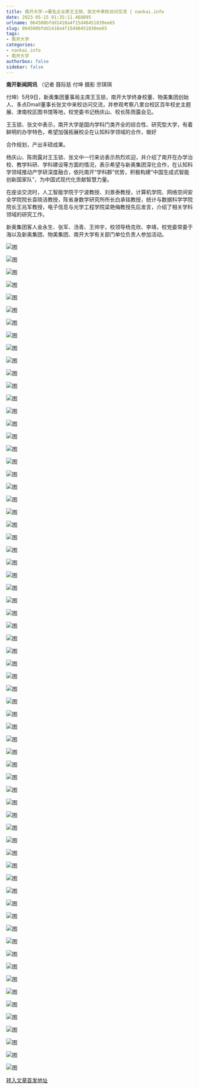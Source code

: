 ```yaml
---
title: 南开大学->著名企业家王玉锁、张文中来校访问交流 | nankai.info
date: 2023-05-15 01:35:11.468895
urlname: 064500bfdd1410a4f15d48451830ee65
slug: 064500bfdd1410a4f15d48451830ee65
tags: 
- 南开大学
categories:
- nankai.info
- 南开大学
authorbox: false
sidebar: false
---
```

**南开新闻网讯** （记者 聂际慈 付坤 摄影 宗琪琪

付坤）5月9日，新奥集团董事局主席王玉锁，南开大学终身校董、物美集团创始人、多点Dmall董事长张文中来校访问交流，并参观考察八里台校区百年校史主题展、津南校区图书馆等地，校党委书记杨庆山、校长陈雨露会见。

王玉锁、张文中表示，南开大学是国内学科门类齐全的综合性、研究型大学，有着鲜明的办学特色，希望加强拓展校企在认知科学领域的合作，做好
<!--more-->
合作规划，产出丰硕成果。

杨庆山、陈雨露对王玉锁、张文中一行来访表示热烈欢迎，并介绍了南开在办学治校、教学科研、学科建设等方面的情况，表示希望与新奥集团深化合作，在认知科学领域推动产学研深度融合，依托南开“学科群”优势，积极构建“中国生成式智能创新国家队”，为中国式现代化贡献智慧力量。

在座谈交流时，人工智能学院于宁波教授、刘景泰教授，计算机学院、网络空间安全学院院长袁晓洁教授，陈省身数学研究所所长白承铭教授，统计与数据科学学院院长王兆军教授，电子信息与光学工程学院梁艳梅教授先后发言，介绍了相关学科领域的研究工作。

新奥集团客人金永生、张军、汤青、王帅宇，校领导杨克欣、李靖，校党委常委于海以及新奥集团、物美集团、南开大学有关部门单位负责人参加活动。

![图](https://news.nankai.edu.cn/ywsd/system/2023/05/10/g)

![图](https://news.nankai.edu.cn/ywsd/system/2023/05/10/n)

![图](https://news.nankai.edu.cn/ywsd/system/2023/05/10/p)

![图](https://news.nankai.edu.cn/ywsd/system/2023/05/10/)

![图](https://news.nankai.edu.cn/ywsd/system/2023/05/10/5)

![图](https://news.nankai.edu.cn/ywsd/system/2023/05/10/f)

![图](https://news.nankai.edu.cn/ywsd/system/2023/05/10/8)

![图](https://news.nankai.edu.cn/ywsd/system/2023/05/10/4)

![图](https://news.nankai.edu.cn/ywsd/system/2023/05/10/e)

![图](https://news.nankai.edu.cn/ywsd/system/2023/05/10/6)

![图](https://news.nankai.edu.cn/ywsd/system/2023/05/10/e)

![图](https://news.nankai.edu.cn/ywsd/system/2023/05/10/a)

![图](https://news.nankai.edu.cn/ywsd/system/2023/05/10/_)

![图](https://news.nankai.edu.cn/ywsd/system/2023/05/10/1)

![图](https://news.nankai.edu.cn/ywsd/system/2023/05/10/3)

![图](https://news.nankai.edu.cn/ywsd/system/2023/05/10/5)

![图](https://news.nankai.edu.cn/ywsd/system/2023/05/10/2)

![图](https://news.nankai.edu.cn/ywsd/system/2023/05/10/5)

![图](https://news.nankai.edu.cn/ywsd/system/2023/05/10/0)

![图](https://news.nankai.edu.cn/ywsd/system/2023/05/10/0)

![图](https://news.nankai.edu.cn/ywsd/system/2023/05/10/0)

![图](https://news.nankai.edu.cn/ywsd/system/2023/05/10/3)

![图](https://news.nankai.edu.cn/ywsd/system/2023/05/10/0)

![图](https://news.nankai.edu.cn/ywsd/system/2023/05/10/0)

![图](https://news.nankai.edu.cn/)

![图](https://news.nankai.edu.cn/ywsd/system/2023/05/10/5)

![图](https://news.nankai.edu.cn/ywsd/system/2023/05/10/2)

![图](https://news.nankai.edu.cn/ywsd/system/2023/05/10/5)

![图](https://news.nankai.edu.cn/)

![图](https://news.nankai.edu.cn/ywsd/system/2023/05/10/0)

![图](https://news.nankai.edu.cn/ywsd/system/2023/05/10/0)

![图](https://news.nankai.edu.cn/ywsd/system/2023/05/10/0)

![图](https://news.nankai.edu.cn/)

![图](https://news.nankai.edu.cn/ywsd/system/2023/05/10/3)

![图](https://news.nankai.edu.cn/ywsd/system/2023/05/10/0)

![图](https://news.nankai.edu.cn/ywsd/system/2023/05/10/0)

![图](https://news.nankai.edu.cn/)

![图](https://news.nankai.edu.cn/ywsd/system/2023/05/10/c)

![图](https://news.nankai.edu.cn/ywsd/system/2023/05/10/i)

![图](https://news.nankai.edu.cn/ywsd/system/2023/05/10/p)

![图](https://news.nankai.edu.cn/)

![图](https://news.nankai.edu.cn/ywsd/system/2023/05/10/n)

![图](https://news.nankai.edu.cn/ywsd/system/2023/05/10/c)

![图](https://news.nankai.edu.cn/ywsd/system/2023/05/10/)

![图](https://news.nankai.edu.cn/ywsd/system/2023/05/10/u)

![图](https://news.nankai.edu.cn/ywsd/system/2023/05/10/d)

![图](https://news.nankai.edu.cn/ywsd/system/2023/05/10/e)

![图](https://news.nankai.edu.cn/ywsd/system/2023/05/10/)

![图](https://news.nankai.edu.cn/ywsd/system/2023/05/10/i)

![图](https://news.nankai.edu.cn/ywsd/system/2023/05/10/a)

![图](https://news.nankai.edu.cn/ywsd/system/2023/05/10/k)

![图](https://news.nankai.edu.cn/ywsd/system/2023/05/10/n)

![图](https://news.nankai.edu.cn/ywsd/system/2023/05/10/a)

![图](https://news.nankai.edu.cn/ywsd/system/2023/05/10/n)

![图](https://news.nankai.edu.cn/ywsd/system/2023/05/10/)

![图](https://news.nankai.edu.cn/ywsd/system/2023/05/10/s)

![图](https://news.nankai.edu.cn/ywsd/system/2023/05/10/w)

![图](https://news.nankai.edu.cn/ywsd/system/2023/05/10/e)

![图](https://news.nankai.edu.cn/ywsd/system/2023/05/10/n)

![图](https://news.nankai.edu.cn/)

![图](https://news.nankai.edu.cn/)

![图](https://news.nankai.edu.cn/ywsd/system/2023/05/10/:)

![图](https://news.nankai.edu.cn/ywsd/system/2023/05/10/p)

![图](https://news.nankai.edu.cn/ywsd/system/2023/05/10/t)

![图](https://news.nankai.edu.cn/ywsd/system/2023/05/10/t)

![图](https://news.nankai.edu.cn/ywsd/system/2023/05/10/h)

[转入文章首发地址](https://news.nankai.edu.cn/ywsd/system/2023/05/10/030056040.shtml)